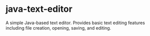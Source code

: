 # java-text-editor
A simple Java-based text editor. Provides basic text editing features including file creation, opening, saving, and editing.
